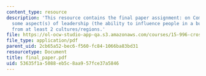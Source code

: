 ```yaml
---
content_type: resource
description: 'This resource contains the final paper assignment: on Compare/contrast
  some aspect(s) of leadership (the ability to influence people in a business context)
  from at least 2 cultures/regions.'
file: https://ol-ocw-studio-app-qa.s3.amazonaws.com/courses/15-996-cross-cultural-leadership-fall-2004/53635f1a5088eb5c8aa957fce37a5846_final_paper.pdf
file_type: application/pdf
parent_uid: 2cb65a52-bec6-f560-fc84-1066ba83bd31
resourcetype: Document
title: final_paper.pdf
uid: 53635f1a-5088-eb5c-8aa9-57fce37a5846
---
```

